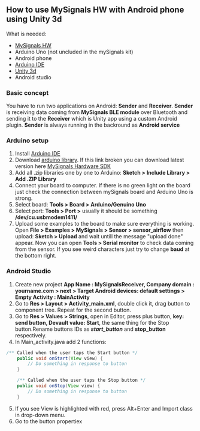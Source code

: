 ## How to use MySignals HW with Android phone using Unity 3d

What is needed:

* [MySignals HW](https://www.cooking-hacks.com/mysignals-hw-ehealth-medical-biometric-arduino-complete-kit-ble)
* Arduino Uno (not uncluded in the mySignals kit)
* Android phone
* [Arduino IDE](https://www.arduino.cc/en/Main/Software)
* [Unity 3d]()
* Android studio

### Basic concept

You have to run two applications on Android:  **Sender** and **Receiver**. **Sender** is receiving data coming from **MySignals BLE module** over Bluetooth and sending it to the **Receiver** which is  Unity app using a custom Android plugin. **Sender** is always running in the backround as **Android service**

### Arduino setup
1. Install [Arduino IDE](https://www.arduino.cc/en/Main/Software)
2. Download [arduino library](http://www.cooking-hacks.com/media/cooking/images/documentation/mysignals_hardware/MySignals_HW_SDK_V2.0.0.zip). If this link broken you can download latest version here [MySignals Hardware SDK](https://www.cooking-hacks.com/mysignals-hw-ehealth-medical-biometric-iot-platform-arduino-tutorial/#step5)
3. Add all .zip libraries one by one to Arduino: **Sketch > Include Library > Add .ZIP Library**
5. Connect your board to computer. If there is no green light on the board just check the connection between mySignals board and Arduino Uno is strong.
6. Select board: **Tools > Board > Arduino/Genuino Uno**
7. Select port: **Tools > Port >** usually it should be something **/dev/cu.usbmodem1411/**
8. Upload some examples to the board to make sure everything is working. Open **File > Examples > MySignals > Sensor > sensor_airflow** then upload: **Sketch > Upload** and wait untill the message "upload done" appear. Now you can open **Tools > Serial monitor** to check data coming from the sensor. If you see weird characters just try to change **baud** at the bottom right.

### Android Studio
1. Create new project **App Name : MySignalsReceiver, Company domain : yourname.com > next > Target Android devices: default settings > Empty Activity : MainActivity**
2. Go to **Res > Layout > Activity_main.xml**, double click it, drag button to component tree. Repeat for the second button.
3. Go to **Res > Values > Strings**, open in Editor, press plus button, **key: send button, Devault value: Start**, the same thing for the Stop button.Rename buttons IDs as ***start_button*** and **stop_button** respectively.
4. In Main_activity.java add 2 functions: 

``` Java
/** Called when the user taps the Start button */
    public void onStart(View view) {
        // Do something in response to button
    }

    /** Called when the user taps the Stop button */
    public void onStop(View view) {
        // Do something in response to button
    }
```

5. If you see View is highlighted with red, press Alt+Enter and Import class in drop-down menu.
6. Go to the button propertiex
